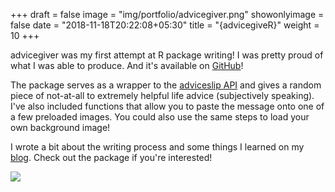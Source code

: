 +++
draft = false
image = "img/portfolio/advicegiver.png"
showonlyimage = false
date = "2018-11-18T20:22:08+05:30"
title = "{advicegiveR}"
weight = 10
+++

advicegiver was my first attempt at R package writing! I was pretty proud of what I was able to produce. And it's available  on [GitHub](https://www.github.com/katiejolly/advicegiver)!

The package serves as a wrapper to the [adviceslip API](https://adviceslip.com/) and gives a random piece of not-at-all to extremely helpful life advice (subjectively speaking). I've also included functions that allow you to paste the message onto one of a few preloaded images. You could also use the same steps to load your own background image! 

I wrote a bit about the writing process and some things I learned on my [blog](http://katiejolly.io/blog/2018-05-02/advicegiveR). Check out the package if you're interested! 


![](/img/portfolio/advicegiver.png)